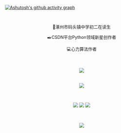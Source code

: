 [![Ashutosh's github activity graph](https://github-readme-activity-graph.cyclic.app/graph?username=Mr-liuzhenming&theme=github-compact)](https://github.com/ashutosh00710/github-readme-activity-graph)


<br>
<div>
<div align="center">
  <p>🏫涿州市码头镇中学初二在读生</p>
  <p>✒️CSDN平台Python领域新星创作者</p>
  <p>💻心力算法作者</p>
</div>
<br><br>
<div align="center">
    <img src="https://github-readme-stats.vercel.app/api?username=Mr-liuzhenming&theme=dark" />
</div>
<br><br>
<div align="center">
    <img  src="https://github-readme-stats.vercel.app/api/top-langs/?username=Mr-liuzhenming&theme=dark" />
</div>
<br><br>
<div align="center">
<p>
<img src="https://img.shields.io/static/v1?label=Program&message=Python&color=blue"/>
<a href="https://blog.csdn.net/weixin_41102528"><img src="https://img.shields.io/static/v1?label=Blog&message=CSDN&color=red"/></a>
<img src="https://visitor-badge.glitch.me/badge?page_id=https://github.com/Mr-liuzhenming&right_color=red" />
</p>
</div>
<br><br>
<div align="center">
  <img  src="https://github-profile-trophy.vercel.app/?username=Mr-liuzhenming&theme=gruvbox&row=1&column=7&no-frame=true&no-bg=true" />
</div>
